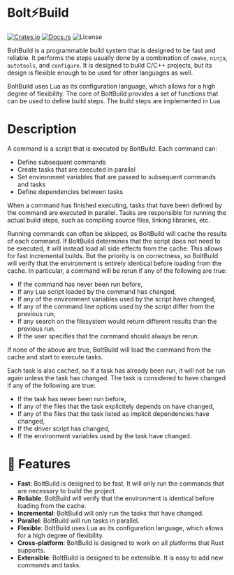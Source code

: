 # Bolt⚡Build

[![Crates.io](https://img.shields.io/crates/v/boltbuild)](https://crates.io/crates/boltbuild)
[![Docs.rs](https://docs.rs/boltbuild/badge.svg)](https://docs.rs/boltbuild)
![License](https://img.shields.io/crates/l/boltbuild)

BoltBuild is a programmable build system that is designed to be fast and reliable.
It performs the steps usually done by a combination of `cmake`, `ninja`, `autotools`, and `configure`.
It is designed to build C/C++ projects, but its design is flexible enough to be used for other languages as well.

BoltBuild uses Lua as its configuration language, which allows for a high degree of flexibility.
The core of BoltBuild provides a set of functions that can be used to define build steps.
The build steps are implemented in Lua

# Description

A command is a script that is executed by BoltBuild. Each command can:

- Define subsequent commands
- Create tasks that are executed in parallel
- Set environment variables that are passed to subsequent commands and tasks
- Define dependencies between tasks

When a command has finished executing, tasks that have been defined by the command are executed in parallel.
Tasks are responsible for running the actual build steps, such as compiling source files, linking libraries, etc.

Running commands can often be skipped, as BoltBuild will cache the results of each command.
If BoltBuild determines that the script does not need to be executed, it will instead load all side effects from the
cache.
This allows for fast incremental builds. But the priority is on correctness, so BoltBuild will verify that the
environment is entirely identical before loading from the cache. In particular, a command will be rerun if any of the
following are true:

- If the command has never been run before,
- If any Lua script loaded by the command has changed,
- If any of the environment variables used by the script have changed,
- If any of the command line options used by the script differ from the previous run,
- If any search on the filesystem would return different results than the previous run.
- If the user specifies that the command should always be rerun.

If none of the above are true, BoltBuild will load the command from the cache and start to execute tasks.

Each task is also cached, so if a task has already been run, it will not be run again unless the task has changed.
The task is considered to have changed if any of the following are true:

- If the task has never been run before,
- If any of the files that the task explicitely depends on have changed,
- If any of the files that the task listed as implicit dependencies have changed,
- If the driver script has changed,
- If the environment variables used by the task have changed.

# 🔩 Features

- **Fast**: BoltBuild is designed to be fast. It will only run the commands that are necessary to build the project.
- **Reliable**: BoltBuild will verify that the environment is identical before loading from the cache.
- **Incremental**: BoltBuild will only run the tasks that have changed.
- **Parallel**: BoltBuild will run tasks in parallel.
- **Flexible**: BoltBuild uses Lua as its configuration language, which allows for a high degree of flexibility.
- **Cross-platform**: BoltBuild is designed to work on all platforms that Rust supports.
- **Extensible**: BoltBuild is designed to be extensible. It is easy to add new commands and tasks.
